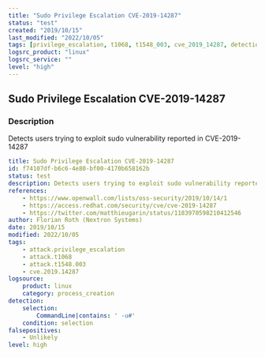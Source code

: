 ```yaml
---
title: "Sudo Privilege Escalation CVE-2019-14287"
status: "test"
created: "2019/10/15"
last_modified: "2022/10/05"
tags: [privilege_escalation, t1068, t1548_003, cve_2019_14287, detection_rule]
logsrc_product: "linux"
logsrc_service: ""
level: "high"
---
```


## Sudo Privilege Escalation CVE-2019-14287

### Description

Detects users trying to exploit sudo vulnerability reported in CVE-2019-14287

```yml
title: Sudo Privilege Escalation CVE-2019-14287
id: f74107df-b6c6-4e80-bf00-4170b658162b
status: test
description: Detects users trying to exploit sudo vulnerability reported in CVE-2019-14287
references:
    - https://www.openwall.com/lists/oss-security/2019/10/14/1
    - https://access.redhat.com/security/cve/cve-2019-14287
    - https://twitter.com/matthieugarin/status/1183970598210412546
author: Florian Roth (Nextron Systems)
date: 2019/10/15
modified: 2022/10/05
tags:
    - attack.privilege_escalation
    - attack.t1068
    - attack.t1548.003
    - cve.2019.14287
logsource:
    product: linux
    category: process_creation
detection:
    selection:
        CommandLine|contains: ' -u#'
    condition: selection
falsepositives:
    - Unlikely
level: high

```
